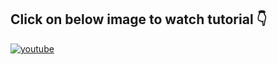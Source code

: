 ## **Click on below image to watch tutorial** 👇


[![youtube](https://img.youtube.com/vi/qcy2G05spgY/0.jpg)](https://www.youtube.com/watch?v=qcy2G05spgY)
